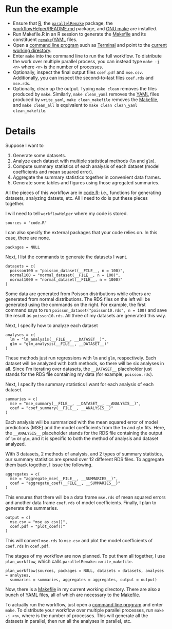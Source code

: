 # Run the example

- Ensure that [R](https://www.r-project.org/), the [`parallelRemake`](https://github.com/wlandau/parallelRemake/) package, the [workflowHelper/README.md](https://github.com/wlandau/workflowHelper/blob/master/README.md) package, and [GNU make](https://www.gnu.org/software/make/) are installed.
- Run Makefile.R in an R session to generate the [Makefile](https://www.gnu.org/software/make/) and its constituent [`remake`](https://github.com/richfitz/remake)/[YAML](http://yaml.org/) files.
- Open a [command line program](http://linuxcommand.org/) such as [Terminal](https://en.wikipedia.org/wiki/Terminal_%28OS_X%29) and point to the [current working directory](http://www.linfo.org/cd.html).
- Enter `make` into the command line to run the full workflow. To distribute the work over multiple parallel process, you can instead type `make -j <n>` where `<n>` is the number of processes.
- Optionally, inspect the final output files `coef.pdf` and `mse.csv`. Additionally, you can inspect the second-to-last files `coef.rds` and `mse.rds`.
- Optionally, clean up the output. Typing `make clean` removes the files produced by `make`. Similarly, `make clean_yaml` removes the [YAML](http://yaml.org/) files produced by `write_yaml`, `make clean_makefile` removes the [Makefile](https://www.gnu.org/software/make/), and `make clean_all` is equivalent to `make clean clean_yaml clean_makefile`.

# Details

Suppose I want to 

1. Generate some datasets.
2. Analyze each dataset with multiple statistical methods (`lm` and `glm`).
3. Compute summary statistics of each analysis of each dataset (model coefficients and mean squared error).
4. Aggregate the summary statistics together in convenient data frames.
5. Generate some tables and figures using those agregated summaries.

All the pieces of this workflow are in [code.R]("https://github.com/wlandau/workflowHelper/blob/master/example/code.R"): i.e., functions for generating datasets, analyzing datsets, etc. All I need to do is put these pieces together.

I will need to tell `workflowHelper` where my code is stored.

```{r}
sources = "code.R"
```

I can also specify the external packages that your code relies on. In this case, there are none.

```{r}
packages = NULL
```

Next, I list the commands to generate the datasets I want.

```{r}
datasets = c(
  poisson100 = "poisson_dataset(__FILE__, n = 100)",
  normal100 = "normal_dataset(__FILE__, n = 100)",
  normal1000 = "normal_dataset(__FILE__, n = 1000)"
)
```

Some data are generated from Poisson distributions while others are generated from normal distributions. The RDS files on the left will be generated using the commands on the right. For example, the first command says to run `poisson_dataset("poisson10.rds", n = 100)` and save the result as `poisson10.rds`. All three of my datasets are generated this way.

Next, I specify how to analyze each dataset

```{r}
analyses = c(
  lm = "lm_analysis(__FILE__, __DATASET__)",
  glm = "glm_analysis(__FILE__, __DATASET__)"
)
```

These methods just run regressions with `lm` and `glm`, respectively. Each dataset will be analyzed with both methods, so there will be six analyses in all. Since I'm iterating over datasets, the `__DATASET__` placeholder just stands for the RDS file containing my data (for example, `poisson.rds`). 

Next, I specify the summary statistics I want for each analysis of each dataset. 

```{r}
summaries = c(
  mse = "mse_summary(__FILE__, __DATASET__, __ANALYSIS__)",
  coef = "coef_summary(__FILE__, __ANALYSIS__)"
)
```

Each analysis will be summarized with the mean squared error of model predictions (MSE) and the model coefficients from the `lm` and `glm` fits. Here, the `__ANALYSIS__` placeholder stands for the RDS file containing the output of `lm` or `glm`, and it is specific to both the method of analysis and dataset analyzed.

With 3 datasets, 2 methods of analysis, and 2 types of summary statistics, our summary statistics are spread over 12 different RDS files. To aggregate them back together, I issue the following.


```{r}
aggregates = c(
  mse = "aggregate_mse(__FILE__, __SUMMARIES__)",
  coef = "aggregate_coef(__FILE__, __SUMMARIES__)"
)
```

This ensures that there will be a data frame `mse.rds` of mean squared errors and another data frame `coef.rds` of model coefficients.  Finally, I plan to generate the summaries.

```{r}
output = c(
  mse.csv = "mse_as_csv()",
  coef.pdf = "plot_coef()"
)
```

This will convert `mse.rds` to `mse.csv` and plot the model coefficients of `coef.rds` in `coef.pdf`.

The stages of my workflow are now planned. To put them all together, I use `plan_workflow`, which calls `parallelRemake::write_makefile`.

```{r}
plan_workflow(sources, packages = NULL, datasets = datasets, analyses = analyses, 
  summaries = summaries, aggregates = aggregates, output = output)
```

Now, there is a [Makefile](https://www.gnu.org/software/make/) in my current working directory. There are also a bunch of  [YAML](http://yaml.org/) files, all of which are necessary to the [Makefile](https://www.gnu.org/software/make/). 

To actually run the workflow, just open a [command line program](http://linuxcommand.org/) and enter `make`. To distribute your workflow over multiple parallel processes, run `make -j <n>`, where <n> is the number of processes. This will generate all the datasets in parallel, then run all the analyses in parallel, etc.